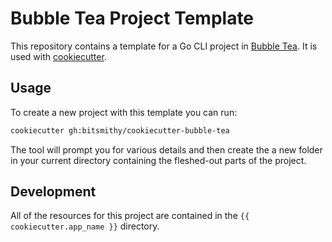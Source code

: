 # Bubble Tea Project Template

This repository contains a template for a Go CLI project in [Bubble Tea](https://github.com/charmbracelet/bubbletea).
It is used with [cookiecutter](https://cookiecutter.readthedocs.io).

## Usage

To create a new project with this template you can run:

```bash
cookiecutter gh:bitsmithy/cookiecutter-bubble-tea
```

The tool will prompt you for various details and then create the a new
folder in your current directory containing the fleshed-out parts of the project.

## Development

All of the resources for this project are contained in the
`{{ cookiecutter.app_name }}` directory.

